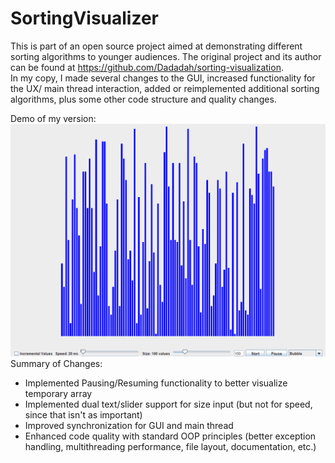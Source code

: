 # SortingVisualizer

This is part of an open source project aimed at demonstrating different sorting algorithms to younger audiences. The original project and its author can be found at https://github.com/Dadadah/sorting-visualization.  
In my copy, I made several changes to the GUI, increased functionality for the UX/ main thread interaction, added or reimplemented additional sorting algorithms, plus some other code structure and quality changes.  



Demo of my version:  
![](src/SortingAnim2.gif)  
Summary of Changes:
  - Implemented Pausing/Resuming functionality to better visualize temporary array
  - Implemented dual text/slider support for size input (but not for speed, since that isn't as important)
  - Improved synchronization for GUI and main thread
  - Enhanced code quality with standard OOP principles (better exception handling, multithreading performance, file layout, documentation, etc.)
